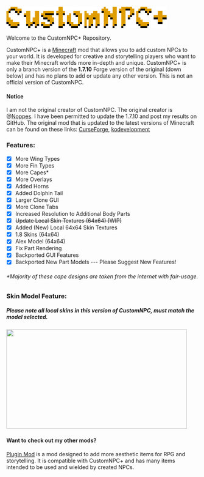 ![](logo.png)  

Welcome to the CustomNPC+ Repository.

CustomNPC+ is a [Minecraft](https://minecraft.net/) mod that allows you to add custom NPCs to your world. It is developed for creative and storytelling players who want to make their Minecraft worlds more in-depth and unique. CustomNPC+ is only a branch version of the **1.7.10** Forge version of the original (down below) and has no plans to add or update any other version. This is not an official version of CustomNPC.

#### Notice
I am not the original creator of CustomNPC. The original creator is @[Noppes](https://github.com/Noppes). I have been permitted to update the 1.7.10 and post my results on GitHub. The original mod that is updated to the latest versions of Minecraft can be found on these links: [CurseForge](https://www.curseforge.com/minecraft/mc-mods/custom-npcs), [kodevelopment](http://www.kodevelopment.nl/minecraft/customnpcs)

### Features:
- [x] More Wing Types
- [x] More Fin Types
- [x] More Capes*
- [x] More Overlays
- [x] Added Horns
- [x] Added Dolphin Tail
- [x] Larger Clone GUI
- [x] More Clone Tabs
- [x] Increased Resolution to Additional Body Parts
- [x] ~~Update Local Skin Textures (64x64) [WIP]~~
- [x] Added (New) Local 64x64 Skin Textures 
- [x] 1.8 Skins  (64x64)
- [x] Alex Model (64x64)
- [x] Fix Part Rendering
- [x] Backported GUI Features
- [x] Backported New Part Models
--- Please Suggest New Features!

###### **Majority of these cape designs are taken from the internet with fair-usage.*

### Skin Model Feature:
##### Please note all *local* skins in this version of CustomNPC, must match the model selected.
<img src="skinAnimation.gif" width="474" height="260"/>


#### Want to check out my other mods?
[Plugin Mod](https://github.com/KAMKEEL/Plugin-Mod) is a mod designed to add more aesthetic items for RPG and storytelling. It is compatible with CustomNPC+ and has many items intended to be used and wielded by created NPCs.

